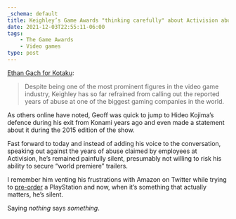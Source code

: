 ```yaml
---
_schema: default
title: Keighley’s Game Awards "thinking carefully" about Activision abuse claims
date: 2021-12-03T22:55:11-06:00
tags:
    - The Game Awards
    - Video games
type: post
---
```


[Ethan Gach for Kotaku](https://kotaku.com/the-game-awards-wont-take-sides-on-activision-fallout-t-1848158706):

> Despite being one of the most prominent figures in the video game industry, Keighley has so far refrained from calling out the reported years of abuse at one of the biggest gaming companies in the world.

As others online have noted, Geoff was quick to jump to Hideo Kojima’s defence during his exit from Konami years ago and even made a statement about it during the 2015 edition of the show.

Fast forward to today and instead of adding his voice to the conversation, speaking out against the years of abuse claimed by employees at Activision, he’s remained painfully silent, presumably not willing to risk his ability to secure “world premiere” trailers.

I remember him venting his frustrations with Amazon on Twitter while trying to [pre-order](https://twitter.com/geoffkeighley/status/1307029165279862784?s=20) a PlayStation and now, when it’s something that actually matters, he’s silent.

Saying *nothing* says *something*.
